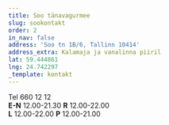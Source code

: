 ```yaml
---
title: Soo tänavagurmee
slug: sookontakt
order: 2
in_nav: false
address: 'Soo tn 1B/6, Tallinn 10414'
address_extra: Kalamaja ja vanalinna piiril
lat: 59.444861
lng: 24.742297
_template: kontakt
---
```


Tel 660 12 12  
**E-N** 12.00-21.30 **R** 12.00-22.00  
**L** 12.00-22.00 **P** 12.00-21.00
